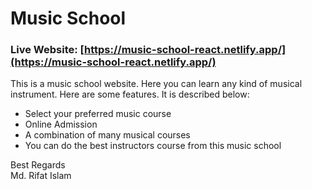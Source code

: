 # Music School

### Live Website: [https://music-school-react.netlify.app/](https://music-school-react.netlify.app/)

This is a music school website. Here you can learn any kind of musical instrument. 
Here are some features. It is described below:

* Select your preferred music course
* Online Admission
* A combination of many musical courses
* You can do the best instructors course from this music school

Best Regards \
Md. Rifat Islam